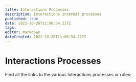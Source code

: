 ```yaml
---
title: Interactions Processes
description: Interactions internal processes
published: true
date: 2022-10-28T11:06:54.217Z
tags: 
editor: markdown
dateCreated: 2022-10-28T11:06:54.217Z
---
```


# Interactions Processes
Find all the links to the various Interactions processes or rules:
